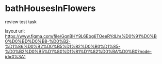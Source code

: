 # bathHousesInFlowers
review test task

layout url: https://www.figma.com/file/GqnBHY9L6Ebg6TOeeRYdLh/%D0%91%D0%B0%D0%BD%D0%B8-%D0%B2-%D1%86%D0%B2%D0%B5%D1%82%D0%B0%D1%85-%D0%B2%D0%B5%D1%80%D1%81%D1%82%D0%BA%D0%B0?node-id=0%3A1 
